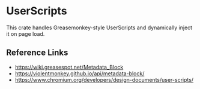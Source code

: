 # UserScripts

This crate handles Greasemonkey-style UserScripts and dynamically inject it on page load.

## Reference Links

- <https://wiki.greasespot.net/Metadata_Block>
- <https://violentmonkey.github.io/api/metadata-block/>
- <https://www.chromium.org/developers/design-documents/user-scripts/>
